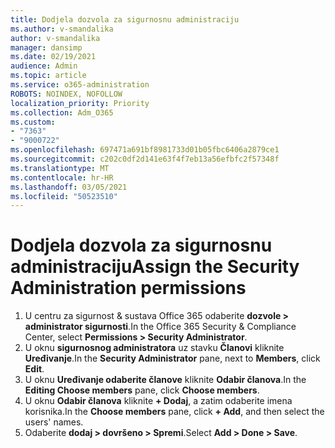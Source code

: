 ```yaml
---
title: Dodjela dozvola za sigurnosnu administraciju
ms.author: v-smandalika
author: v-smandalika
manager: dansimp
ms.date: 02/19/2021
audience: Admin
ms.topic: article
ms.service: o365-administration
ROBOTS: NOINDEX, NOFOLLOW
localization_priority: Priority
ms.collection: Adm_O365
ms.custom:
- "7363"
- "9000722"
ms.openlocfilehash: 697471a691bf8981733d01b05fbc6406a2879ce1
ms.sourcegitcommit: c202c0df2d141e63f4f7eb13a56efbfc2f57348f
ms.translationtype: MT
ms.contentlocale: hr-HR
ms.lasthandoff: 03/05/2021
ms.locfileid: "50523510"
---
```

# <a name="assign-the-security-administration-permissions"></a><span data-ttu-id="94459-102">Dodjela dozvola za sigurnosnu administraciju</span><span class="sxs-lookup"><span data-stu-id="94459-102">Assign the Security Administration permissions</span></span>

1. <span data-ttu-id="94459-103">U centru za sigurnost & sustava Office 365 odaberite **dozvole > administrator sigurnosti**.</span><span class="sxs-lookup"><span data-stu-id="94459-103">In the Office 365 Security & Compliance Center, select **Permissions > Security Administrator**.</span></span>
2. <span data-ttu-id="94459-104">U oknu **sigurnosnog administratora** uz stavku **Članovi** kliknite **Uređivanje**.</span><span class="sxs-lookup"><span data-stu-id="94459-104">In the **Security Administrator** pane, next to **Members**, click **Edit**.</span></span>
3. <span data-ttu-id="94459-105">U oknu **Uređivanje odaberite članove** kliknite **Odabir članova**.</span><span class="sxs-lookup"><span data-stu-id="94459-105">In the **Editing Choose members** pane, click **Choose members**.</span></span>
4. <span data-ttu-id="94459-106">U oknu **Odabir članova** kliknite **+ Dodaj**, a zatim odaberite imena korisnika.</span><span class="sxs-lookup"><span data-stu-id="94459-106">In the **Choose members** pane, click **+ Add**, and then select the users' names.</span></span>
5. <span data-ttu-id="94459-107">Odaberite **dodaj > dovršeno > Spremi**.</span><span class="sxs-lookup"><span data-stu-id="94459-107">Select **Add > Done > Save**.</span></span>

